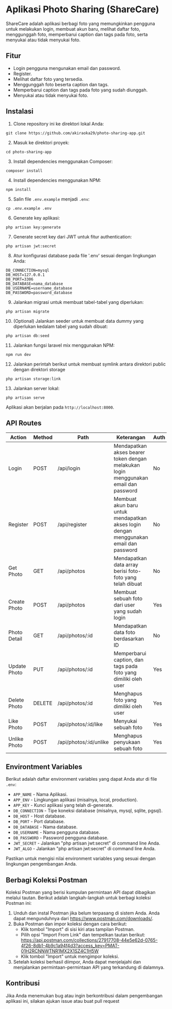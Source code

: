 # Aplikasi Photo Sharing (ShareCare)
ShareCare adalah aplikasi berbagi foto yang memungkinkan pengguna untuk melakukan login, membuat akun baru, melihat daftar foto, menggunggah foto, memperbarui caption dan tags pada foto, serta menyukai atau tidak menyukai foto.

## Fitur
- Login pengguna mengunakan email dan password.
- Register.
- Melihat daftar foto yang tersedia.
- Menggunggah foto beserta caption dan tags.
- Memperbarui caption dan tags pada foto yang sudah diunggah.
- Menyukai atau tidak menyukai foto.

## Instalasi
1. Clone repository ini ke direktori lokal Anda:
```shell
git clone https://github.com/akiraoka29/photo-sharing-app.git
```
2. Masuk ke direktori proyek:
```shell
cd photo-sharing-app
```
3. Install dependencies menggunakan Composer:
```shell
composer install
```
4. Install dependencies menggunakan NPM:
```shell
npm install
```
5. Salin file `.env.example` menjadi `.env`:
```shell
cp .env.example .env
```
6. Generate key aplikasi:
```shell
php artisan key:generate
```
7. Generate secret key dari JWT untuk fitur authentication:
```shell
php artisan jwt:secret
```
8. Atur konfigurasi database pada file '.env' sesuai dengan lingkungan Anda:
```shell
DB_CONNECTION=mysql
DB_HOST=127.0.0.1
DB_PORT=3306
DB_DATABASE=nama_database
DB_USERNAME=username_database
DB_PASSWORD=password_database
```
9. Jalankan migrasi untuk membuat tabel-tabel yang diperlukan:
```shell
php artisan migrate
```
10. (Optional) Jalankan seeder untuk membuat data dummy yang diperlukan kedalam tabel yang sudah dibuat:
```shell
php artisan db:seed
```
11. Jalankan fungsi laravel mix menggunakan NPM:
```shell
npm run dev
```
12. Jalankan perintah berikut untuk membuat symlink antara direktori public dengan direktori storage
```shell
php artisan storage:link
```
13. Jalankan server lokal:
```shell
php artisan serve
```
Aplikasi akan berjalan pada `http://localhost:8000`.

## API Routes
| Action         | Method | Path                   | Keterangan                                                                              | Auth
|----------------|--------|------------------------|-----------------------------------------------------------------------------------------|--------------------
| Login          | POST   | /api/login             | Mendapatkan akses bearer token dengan melakukan login menggunakan email dan password    | No
| Register       | POST   | /api/register          | Membuat akun baru untuk mendapatkan akses login dengan menggunakan email dan password   | No
| Get Photo      | GET    | /api/photos            | Mendapatkan data array berisi foto-foto yang telah dibuat                               | No
| Create Photo   | POST   | /api/photos            | Membuat sebuah foto dari user yang sudah login                                          | Yes
| Photo Detail   | GET    | /api/photos/:id        | Mendapatkan data foto berdasarkan ID                                                    | No
| Update Photo   | PUT    | /api/photos/:id        | Memperbarui caption, dan tags pada foto yang dimiliki oleh user                         | Yes
| Delete Photo   | DELETE | /api/photos/:id        | Menghapus foto yang dimiliki oleh user                                                  | Yes
| Like Photo     | POST   | /api/photos/:id/like   | Menyukai sebuah foto                                                                    | Yes
| Unlike Photo   | POST   | /api/photos/:id/unlike | Menghapus penyukaan sebuah foto                                                         | Yes

## Environtment Variables
Berikut adalah daftar environment variables yang dapat Anda atur di file `.env`:
- `APP_NAME` - Nama Aplikasi.
- `APP_ENV` - Lingkungan aplikasi (misalnya, local, production).
- `APP_KEY` - Kunci aplikasi yang telah di-generate.
- `DB_CONNECTION` - Tipe koneksi database (misalnya, mysql, sqlite, pgsql).
- `DB_HOST` - Host database.
- `DB_PORT` - Port database.
- `DB_DATABASE` - Nama database.
- `DB_USERNAME` - Nama pengguna database.
- `DB_PASSWORD` - Password pengguna database.
- `JWT_SECRET` - Jalankan "php artisan jwt:secret" di command line Anda. 
- `JWT_ALGO` - Jalankan "php artisan jwt:secret" di command line Anda. 

Pastikan untuk mengisi nilai environment variables yang sesuai dengan lingkungan pengembangan Anda.

## Berbagi Koleksi Postman
Koleksi Postman yang berisi kumpulan permintaan API dapat dibagikan melalui tautan. Berikut adalah langkah-langkah untuk berbagi koleksi Postman ini:
1. Unduh dan instal Postman jika belum terpasang di sistem Anda. Anda dapat mengunduhnya dari https://www.postman.com/downloads/.
2. Buka Postman dan impor koleksi dengan cara berikut:
    - Klik tombol "Import" di sisi kiri atas tampilan Postman.
    - Pilih opsi "Import From Link" dan tempelkan tautan berikut: https://api.postman.com/collections/27917708-44e5e62d-0765-4f26-8db1-4b9c1a94f4d3?access_key=PMAT-01H2RCNNWTNR1MX2X1SZ4C1H5W
    - Klik tombol "Import" untuk mengimpor koleksi.
3. Setelah koleksi berhasil diimpor, Anda dapat menjelajahi dan menjalankan permintaan-permintaan API yang terkandung di dalamnya.

## Kontribusi
Jika Anda menemukan bug atau ingin berkontribusi dalam pengembangan aplikasi ini, silakan ajukan issue atau buat pull request
